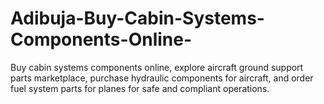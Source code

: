 # Adibuja-Buy-Cabin-Systems-Components-Online-
Buy cabin systems components online, explore aircraft ground support parts marketplace, purchase hydraulic components for aircraft, and order fuel system parts for planes for safe and compliant operations.
